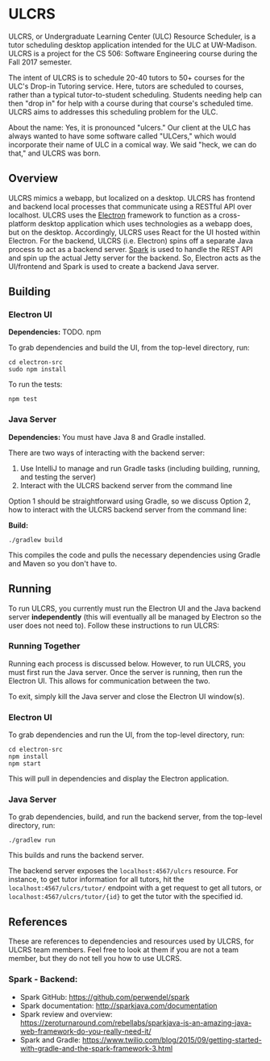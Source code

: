 # ULCRS
ULCRS, or Undergraduate Learning Center (ULC) Resource Scheduler, is a tutor scheduling desktop application intended for the ULC at UW-Madison. ULCRS is a project for the CS 506: Software Engineering course during the Fall 2017 semester.

The intent of ULCRS is to schedule 20-40 tutors to 50+ courses for the ULC's Drop-in Tutoring service. Here, tutors are scheduled to courses, rather than a typical tutor-to-student scheduling. Students needing help can then "drop in" for help with a course during that course's scheduled time. ULCRS aims to addresses this scheduling problem for the ULC.

About the name: Yes, it is pronounced "ulcers." Our client at the ULC has always wanted to have some software called "ULCers," which would incorporate their name of ULC in a comical way. We said "heck, we can do that," and ULCRS was born.


## Overview
ULCRS  mimics a webapp, but localized on a desktop. ULCRS has frontend and backend local processes that communicate using a RESTful API over localhost. ULCRS uses the [Electron](https://electron.atom.io/) framework to function as a cross-platform desktop application which uses technologies as a webapp does, but on the desktop. Accordingly, ULCRS uses React for the UI hosted within Electron. For the backend, ULCRS (i.e. Electron) spins off a separate Java process to act as a backend server. [Spark](http://sparkjava.com/) is used to handle the REST API and spin up the actual Jetty server for the backend. So, Electron acts as the UI/frontend and Spark is used to create a backend Java server. 


## Building
### Electron UI
**Dependencies:** TODO. npm

To grab dependencies and build the UI, from the top-level directory, run:
``` 
cd electron-src
sudo npm install
```

To run the tests:
```
npm test
```

### Java Server
**Dependencies:** You must have Java 8 and Gradle installed. 

There are two ways of interacting with the backend server:
1) Use IntelliJ to manage and run Gradle tasks (including building, running, and testing the server) 
2) Interact with the ULCRS backend server from the command line

Option 1 should be straightforward using Gradle, so we discuss Option 2, how to interact with the ULCRS backend server from the command line:

**Build:**
```
./gradlew build
```
This compiles the code and pulls the necessary dependencies using Gradle and Maven so you don't have to.


## Running
To run ULCRS, you currently must run the Electron UI and the Java backend server **independently** (this will eventually all be managed by Electron so the user does not need to). Follow these instructions to run ULCRS:

### Running Together
Running each process is discussed below. However, to run ULCRS, you must first run the Java server. Once the server is running, then run the Electron UI. This allows for communication between the two. 

To exit, simply kill the Java server and close the Electron UI window(s).

### Electron UI
To grab dependencies and run the UI, from the top-level directory, run:
``` 
cd electron-src
npm install
npm start
```
This will pull in dependencies and display the Electron application. 

### Java Server
To grab dependencies, build, and run the backend server, from the top-level directory, run:
```
./gradlew run
```
This builds and runs the backend server. 

The backend server exposes the `localhost:4567/ulcrs` resource. For instance, to get tutor information for all tutors, hit the `localhost:4567/ulcrs/tutor/` endpoint with a get request to get all tutors, or `localhost:4567/ulcrs/tutor/{id}` to get the tutor with the specified id.


## References
These are references to dependencies and resources used by ULCRS, for ULCRS team members. Feel free to look at them if you are not a team member, but they do not tell you how to use ULCRS. 
### Spark - Backend:
- Spark GitHub: https://github.com/perwendel/spark
- Spark documentation: http://sparkjava.com/documentation
- Spark review and overview: https://zeroturnaround.com/rebellabs/sparkjava-is-an-amazing-java-web-framework-do-you-really-need-it/
- Spark and Gradle: https://www.twilio.com/blog/2015/09/getting-started-with-gradle-and-the-spark-framework-3.html
